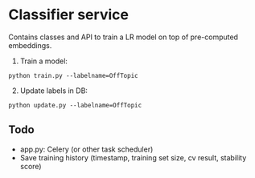 Classifier service
==================

Contains classes and API to train a LR model on top of pre-computed embeddings.

1. Train a model:
```
python train.py --labelname=OffTopic
```

2. Update labels in DB:
```
python update.py --labelname=OffTopic
```

Todo
----

* app.py: Celery (or other task scheduler)
* Save training history (timestamp, training set size, cv result, stability score)